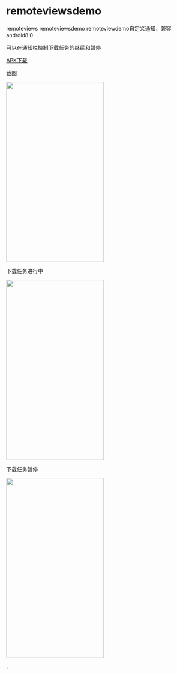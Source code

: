 # remoteviewsdemo  
    
remoteviews remoteviewsdemo remoteviewdemo自定义通知，兼容android8.0  
  
  
可以在通知栏控制下载任务的继续和暂停 
   
   
<a href="https://github.com/sanlisanlisanli/remoteviewsdemo/tree/master/apk">APK下载</a>  
  
   
截图  
  
   
<img src="https://github.com/sanlisanlisanli/remoteviewsdemo/blob/master/pics/01.jpg" width="260" height="480"/>   
  
  
 下载任务进行中  
   
<img src="https://github.com/sanlisanlisanli/remoteviewsdemo/blob/master/pics/02.jpg" width="260" height="480"/>   
   
    
 下载任务暂停  
     
<img src="https://github.com/sanlisanlisanli/remoteviewsdemo/blob/master/pics/03.jpg" width="260" height="480"/>    
   
  
   
.
   
   

